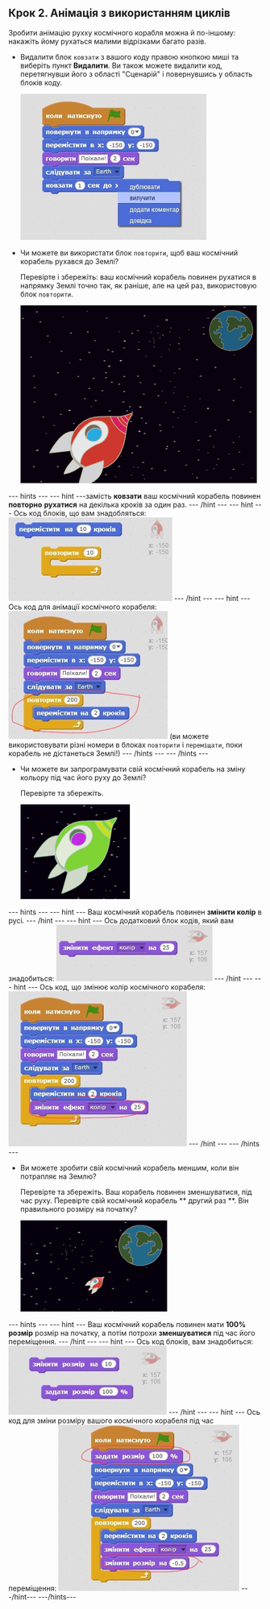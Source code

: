 ## Крок 2. Анімація з використанням циклів

Зробити анімацію рухху космічного корабля можна й по-іншому: накажіть йому рухаться малими відрізками багато разів.

+ Видалити блок `ковзати` з вашого коду правою кнопкою миші та виберіть пункт **Видалити**. Ви також можете видалити код, перетягнувши його з області "Сценарій" і повернувшись у область блоків коду.
    
    ![Видалення блоку ковзання](images/space-delete-glide.png)

+ Чи можете ви використати блок ` повторити `, щоб ваш космічний корабель рухався до Землі?
    
    Перевірте і збережіть: ваш космічний корабель повинен рухатися в напрямку Землі точно так, як раніше, але на цей раз, використовую блок ` повторити `.
    
    ![Тестування анімації космічного корабля](images/space-animate-stage.png)

\--- hints \--- \--- hint \---замість **ковзати** ваш космічний корабель повинен **повторно** **рухатися** на декілька кроків за один раз. \--- /hint \--- \--- hint \--- Ось код блоків, що вам знадобляться: ![Blocks for an animated spaceship](images/space-repeat-blocks.png) \--- /hint \--- \--- hint \--- Ось код для анімації космічного корабеля: ![Code for an animated spaceship](images/space-repeat-code.png) (ви можете використовувати різні номери в блоках `повторити` і `переміщати`, поки корабель не дістанеться Землі!) \--- /hints \--- \--- /hints \---

+ Чи можете ви запрограмувати свій космічний корабель на зміну кольору під час його руху до Землі?
    
    Перевірте та збережіть.
    
    ![Тестування космічного корабля, що змінює колір](images/space-colour-test.png)

\--- hints \--- \--- hint \--- Ваш космічний корабель повинен **змінити колір** в русі. \--- /hint \--- \--- hint \--- Ось додатковий блок кодів, який вам знадобиться: ![Block for changing colour](images/space-colour-blocks.png) \--- /hint \--- \--- hint \--- Ось код, що змінює колір космічного корабеля: ![Code for an animated spaceship](images/space-colour-code.png) \--- /hint \--- \--- /hints \---

+ Ви можете зробити свій космічний корабель меншим, коли він потрапляє на Землю?
    
    Перевірте та збережіть. Ваш корабель повинен зменшуватися, під час руху. Перевірте свій космічний корабель ** другий раз **. Він правильного розміру на початку?
    
    ![Тестування зменшення космічного корабля](images/space-size-test.png)

\--- hints \--- \--- hint \--- Ваш космічний корабель повинен мати **100% розмір** розмір на початку, а потім потрохи **зменшуватися** під час його переміщення. \--- /hint \--- \--- hint \--- Ось код блоків, вам знадобиться: ![Blocks for changing size](images/space-size-blocks.png) \--- /hint \--- \--- hint \--- Ось код для зміни розміру вашого космічного корабеля під час переміщення: ![Code for changing size](images/space-size-code.png) \---/hint\--- \---/hints\---